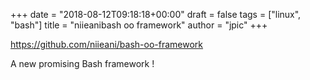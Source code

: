 +++
date = "2018-08-12T09:18:18+00:00"
draft = false
tags = ["linux", "bash"]
title = "niieanibash oo framework"
author = "jpic"
+++

https://github.com/niieani/bash-oo-framework

A new promising Bash framework !
